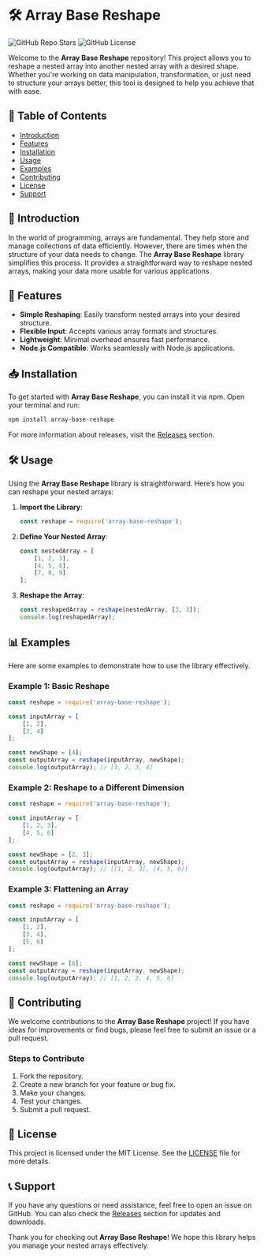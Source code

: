 # 🛠️ Array Base Reshape

![GitHub Repo Stars](https://img.shields.io/github/stars/Kimba26/array-base-reshape?style=social) ![GitHub License](https://img.shields.io/github/license/Kimba26/array-base-reshape)

Welcome to the **Array Base Reshape** repository! This project allows you to reshape a nested array into another nested array with a desired shape. Whether you're working on data manipulation, transformation, or just need to structure your arrays better, this tool is designed to help you achieve that with ease.

## 🚀 Table of Contents

- [Introduction](#introduction)
- [Features](#features)
- [Installation](#installation)
- [Usage](#usage)
- [Examples](#examples)
- [Contributing](#contributing)
- [License](#license)
- [Support](#support)

## 📖 Introduction

In the world of programming, arrays are fundamental. They help store and manage collections of data efficiently. However, there are times when the structure of your data needs to change. The **Array Base Reshape** library simplifies this process. It provides a straightforward way to reshape nested arrays, making your data more usable for various applications.

## 🌟 Features

- **Simple Reshaping**: Easily transform nested arrays into your desired structure.
- **Flexible Input**: Accepts various array formats and structures.
- **Lightweight**: Minimal overhead ensures fast performance.
- **Node.js Compatible**: Works seamlessly with Node.js applications.

## 📥 Installation

To get started with **Array Base Reshape**, you can install it via npm. Open your terminal and run:

```bash
npm install array-base-reshape
```

For more information about releases, visit the [Releases](https://github.com/Kimba26/array-base-reshape/releases) section.

## 🛠️ Usage

Using the **Array Base Reshape** library is straightforward. Here’s how you can reshape your nested arrays:

1. **Import the Library**:
   ```javascript
   const reshape = require('array-base-reshape');
   ```

2. **Define Your Nested Array**:
   ```javascript
   const nestedArray = [
       [1, 2, 3],
       [4, 5, 6],
       [7, 8, 9]
   ];
   ```

3. **Reshape the Array**:
   ```javascript
   const reshapedArray = reshape(nestedArray, [3, 3]);
   console.log(reshapedArray);
   ```

## 📊 Examples

Here are some examples to demonstrate how to use the library effectively.

### Example 1: Basic Reshape

```javascript
const reshape = require('array-base-reshape');

const inputArray = [
    [1, 2],
    [3, 4]
];

const newShape = [4];
const outputArray = reshape(inputArray, newShape);
console.log(outputArray); // [1, 2, 3, 4]
```

### Example 2: Reshape to a Different Dimension

```javascript
const reshape = require('array-base-reshape');

const inputArray = [
    [1, 2, 3],
    [4, 5, 6]
];

const newShape = [2, 3];
const outputArray = reshape(inputArray, newShape);
console.log(outputArray); // [[1, 2, 3], [4, 5, 6]]
```

### Example 3: Flattening an Array

```javascript
const reshape = require('array-base-reshape');

const inputArray = [
    [1, 2],
    [3, 4],
    [5, 6]
];

const newShape = [6];
const outputArray = reshape(inputArray, newShape);
console.log(outputArray); // [1, 2, 3, 4, 5, 6]
```

## 🤝 Contributing

We welcome contributions to the **Array Base Reshape** project! If you have ideas for improvements or find bugs, please feel free to submit an issue or a pull request.

### Steps to Contribute

1. Fork the repository.
2. Create a new branch for your feature or bug fix.
3. Make your changes.
4. Test your changes.
5. Submit a pull request.

## 📄 License

This project is licensed under the MIT License. See the [LICENSE](LICENSE) file for more details.

## 📞 Support

If you have any questions or need assistance, feel free to open an issue on GitHub. You can also check the [Releases](https://github.com/Kimba26/array-base-reshape/releases) section for updates and downloads.

Thank you for checking out **Array Base Reshape**! We hope this library helps you manage your nested arrays effectively.